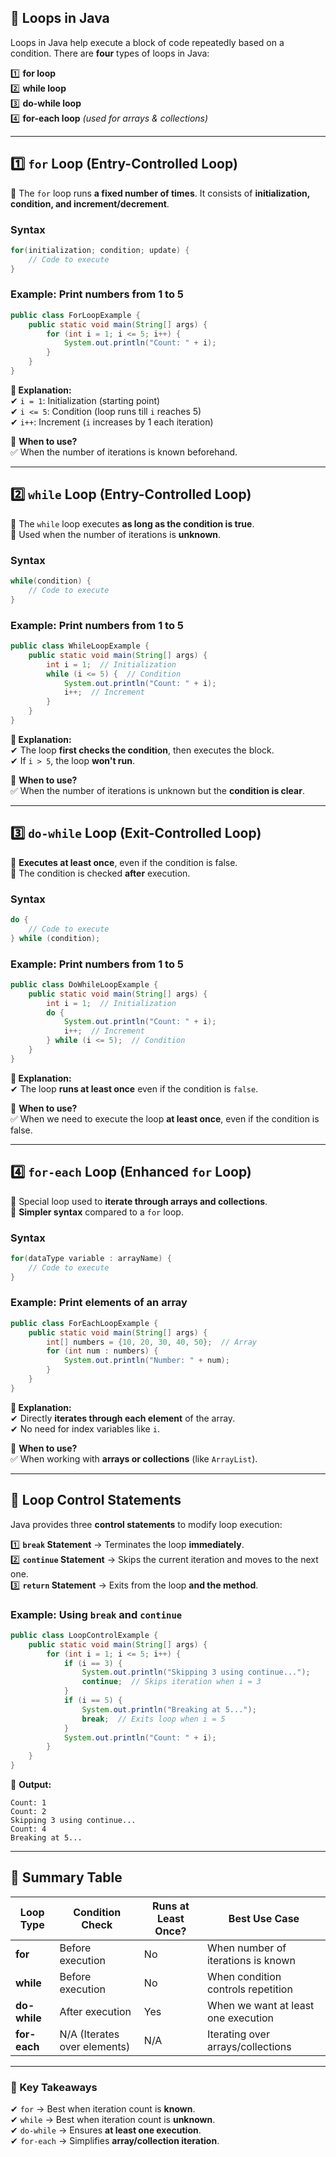 ## **🔁 Loops in Java**  

Loops in Java help execute a block of code repeatedly based on a condition. There are **four** types of loops in Java:  

1️⃣ **for loop**  
2️⃣ **while loop**  
3️⃣ **do-while loop**  
4️⃣ **for-each loop** *(used for arrays & collections)*  

---

## **1️⃣ `for` Loop (Entry-Controlled Loop)**
🔹 The `for` loop runs **a fixed number of times**. It consists of **initialization, condition, and increment/decrement**.  

### **Syntax**  
```java
for(initialization; condition; update) {  
    // Code to execute
}
```

### **Example: Print numbers from 1 to 5**
```java
public class ForLoopExample {
    public static void main(String[] args) {
        for (int i = 1; i <= 5; i++) {
            System.out.println("Count: " + i);
        }
    }
}
```
**🔹 Explanation:**  
✔ `i = 1`: Initialization (starting point)  
✔ `i <= 5`: Condition (loop runs till `i` reaches 5)  
✔ `i++`: Increment (`i` increases by 1 each iteration)  

🔹 **When to use?**  
✅ When the number of iterations is known beforehand.  

---

## **2️⃣ `while` Loop (Entry-Controlled Loop)**
🔹 The `while` loop executes **as long as the condition is true**.  
🔹 Used when the number of iterations is **unknown**.  

### **Syntax**  
```java
while(condition) {  
    // Code to execute
}
```

### **Example: Print numbers from 1 to 5**
```java
public class WhileLoopExample {
    public static void main(String[] args) {
        int i = 1;  // Initialization
        while (i <= 5) {  // Condition
            System.out.println("Count: " + i);
            i++;  // Increment
        }
    }
}
```
**🔹 Explanation:**  
✔ The loop **first checks the condition**, then executes the block.  
✔ If `i > 5`, the loop **won't run**.  

🔹 **When to use?**  
✅ When the number of iterations is unknown but the **condition is clear**.  

---

## **3️⃣ `do-while` Loop (Exit-Controlled Loop)**
🔹 **Executes at least once**, even if the condition is false.  
🔹 The condition is checked **after** execution.  

### **Syntax**  
```java
do {  
    // Code to execute
} while (condition);
```

### **Example: Print numbers from 1 to 5**
```java
public class DoWhileLoopExample {
    public static void main(String[] args) {
        int i = 1;  // Initialization
        do {
            System.out.println("Count: " + i);
            i++;  // Increment
        } while (i <= 5);  // Condition
    }
}
```
**🔹 Explanation:**  
✔ The loop **runs at least once** even if the condition is `false`.  

🔹 **When to use?**  
✅ When we need to execute the loop **at least once**, even if the condition is false.  

---

## **4️⃣ `for-each` Loop (Enhanced `for` Loop)**
🔹 Special loop used to **iterate through arrays and collections**.  
🔹 **Simpler syntax** compared to a `for` loop.  

### **Syntax**  
```java
for(dataType variable : arrayName) {  
    // Code to execute
}
```

### **Example: Print elements of an array**
```java
public class ForEachLoopExample {
    public static void main(String[] args) {
        int[] numbers = {10, 20, 30, 40, 50};  // Array
        for (int num : numbers) {
            System.out.println("Number: " + num);
        }
    }
}
```
**🔹 Explanation:**  
✔ Directly **iterates through each element** of the array.  
✔ No need for index variables like `i`.  

🔹 **When to use?**  
✅ When working with **arrays or collections** (like `ArrayList`).  

---

## **🔹 Loop Control Statements**
Java provides three **control statements** to modify loop execution:

1️⃣ **`break` Statement** → Terminates the loop **immediately**.  
2️⃣ **`continue` Statement** → Skips the current iteration and moves to the next one.  
3️⃣ **`return` Statement** → Exits from the loop **and the method**.  

### **Example: Using `break` and `continue`**
```java
public class LoopControlExample {
    public static void main(String[] args) {
        for (int i = 1; i <= 5; i++) {
            if (i == 3) {
                System.out.println("Skipping 3 using continue...");
                continue;  // Skips iteration when i = 3
            }
            if (i == 5) {
                System.out.println("Breaking at 5...");
                break;  // Exits loop when i = 5
            }
            System.out.println("Count: " + i);
        }
    }
}
```
🔹 **Output:**
```
Count: 1
Count: 2
Skipping 3 using continue...
Count: 4
Breaking at 5...
```

---

## **📌 Summary Table**
| Loop Type | Condition Check | Runs at Least Once? | Best Use Case |
|-----------|---------------|-----------------|--------------|
| **for** | Before execution | No | When number of iterations is known |
| **while** | Before execution | No | When condition controls repetition |
| **do-while** | After execution | Yes | When we want at least one execution |
| **for-each** | N/A (Iterates over elements) | N/A | Iterating over arrays/collections |

---

### **🎯 Key Takeaways**
✔ `for` → Best when iteration count is **known**.  
✔ `while` → Best when iteration count is **unknown**.  
✔ `do-while` → Ensures **at least one execution**.  
✔ `for-each` → Simplifies **array/collection iteration**.  
